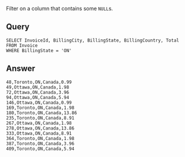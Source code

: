 Filter on a column that contains some `NULL`s.

## Query

    SELECT InvoiceId, BillingCity, BillingState, BillingCountry, Total
    FROM Invoice
    WHERE BillingState = 'ON'

## Answer

    48,Toronto,ON,Canada,0.99
    49,Ottawa,ON,Canada,1.98
    72,Ottawa,ON,Canada,3.96
    94,Ottawa,ON,Canada,5.94
    146,Ottawa,ON,Canada,0.99
    169,Toronto,ON,Canada,1.98
    180,Toronto,ON,Canada,13.86
    235,Toronto,ON,Canada,8.91
    267,Ottawa,ON,Canada,1.98
    278,Ottawa,ON,Canada,13.86
    333,Ottawa,ON,Canada,8.91
    364,Toronto,ON,Canada,1.98
    387,Toronto,ON,Canada,3.96
    409,Toronto,ON,Canada,5.94
